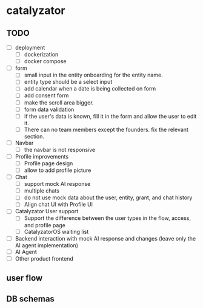 # catalyzator

## TODO

- [ ] deployment
    - [ ] dockerization
    - [ ] docker compose
- [ ] form
    - [ ] small input in the entity onboarding for the entity name.
    - [ ] entity type should be a select input
    - [ ] add calendar when a date is being collected on form
    - [ ] add consent form
    - [ ] make the scroll area bigger.
    - [ ] form data validation
    - [ ] if the user's data is known, fill it in the form and allow the user to edit it.
    - [ ] There can no team members except the founders. fix the relevant section.
- [ ] Navbar
    - [ ] the navbar is not responsive
- [ ] Profile improvements
    - [ ] Profile page design
    - [ ] allow to add profile picture
- [ ] Chat
    - [ ] support mock AI response
    - [ ] multiple chats
    - [ ] do not use mock data about the user, entity, grant, and chat history
    - [ ] Align chat UI with Profile UI
- [ ] Catalyzator User support
    - [ ] Support the difference between the user types in the flow, access, and profile page
    - [ ] CatalyzatorOS waiting list
- [ ] Backend interaction with mock AI response and changes (leave only the AI agent implementation)
- [ ] AI Agent
- [ ] Other product frontend

## user flow

## DB schemas
